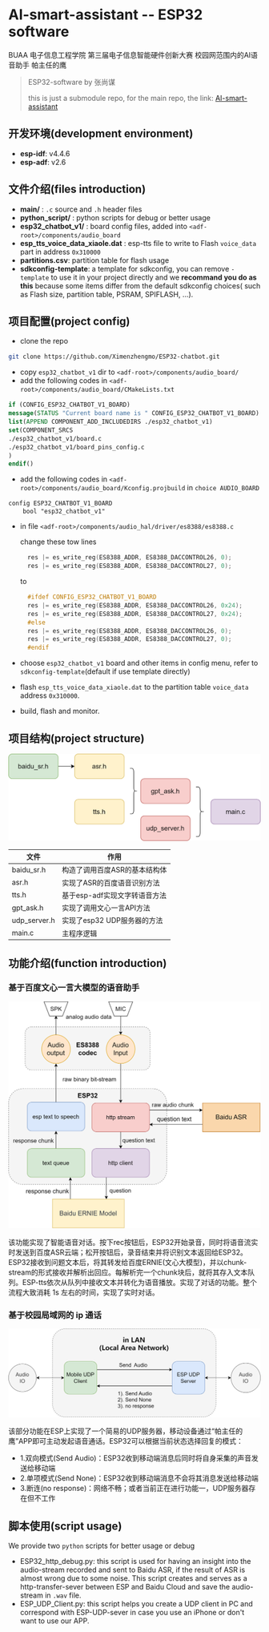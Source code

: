 # AI-smart-assistant -- ESP32 software

BUAA  电子信息工程学院  第三届电子信息智能硬件创新大赛  校园网范围内的AI语音助手  帕主任的鹰

> ESP32-software by 张尚谋
> 
> this is just a submodule repo, for the main repo, the link:  [AI-smart-assistant](https://github.com/Ximenzhengmo/AI-smart-assistant)

## 开发环境(development environment)
* **esp-idf**: v4.4.6
* **esp-adf**: v2.6  

## 文件介绍(files introduction)
* **main/** : `.c` source and `.h` header files
* **python_script/** : python scripts for debug or better usage
* **esp32_chatbot_v1/** : board config files, added into `<adf-root>/components/audio_board`
* **esp_tts_voice_data_xiaole.dat** : esp-tts file to write to Flash `voice_data` part in address `0x310000`
* **partitions.csv**: partition table for flash usage
* **sdkconfig-template**: a template for sdkconfig, you can remove `-template` to use it in your project directly and we **recommand you do as this** because some items differ from the default sdkconfig choices( such as Flash size, partition table, PSRAM, SPIFLASH, ...).

## 项目配置(project config)
* clone the repo
```bash
git clone https://github.com/Ximenzhengmo/ESP32-chatbot.git
```
* copy `esp32_chatbot_v1` dir to `<adf-root>/components/audio_board/`
* add the following codes in `<adf-root>/components/audio_board/CMakeLists.txt`
```CMake
if (CONFIG_ESP32_CHATBOT_V1_BOARD)
message(STATUS "Current board name is " CONFIG_ESP32_CHATBOT_V1_BOARD)
list(APPEND COMPONENT_ADD_INCLUDEDIRS ./esp32_chatbot_v1)
set(COMPONENT_SRCS
./esp32_chatbot_v1/board.c
./esp32_chatbot_v1/board_pins_config.c
)
endif()
```
* add the following codes in `<adf-root>/components/audio_board/Kconfig.projbuild` in `choice AUDIO_BOARD`
```
config ESP32_CHATBOT_V1_BOARD
    bool "esp32_chatbot_v1"
```
* in file `<adf-root>/components/audio_hal/driver/es8388/es8388.c`
   
  change these tow lines
  ```c
    res |= es_write_reg(ES8388_ADDR, ES8388_DACCONTROL26, 0);
    res |= es_write_reg(ES8388_ADDR, ES8388_DACCONTROL27, 0);
  ```
  to
  ```c
    #ifdef CONFIG_ESP32_CHATBOT_V1_BOARD
    res |= es_write_reg(ES8388_ADDR, ES8388_DACCONTROL26, 0x24);
    res |= es_write_reg(ES8388_ADDR, ES8388_DACCONTROL27, 0x24);
    #else   
    res |= es_write_reg(ES8388_ADDR, ES8388_DACCONTROL26, 0);
    res |= es_write_reg(ES8388_ADDR, ES8388_DACCONTROL27, 0);
    #endif
  ```

* choose `esp32_chatbot_v1` board and other items in config menu, refer to `sdkconfig-template`(default if use template directly)

* flash `esp_tts_voice_data_xiaole.dat` to the partition table `voice_data` address `0x310000`.

* build, flash and monitor. 
## 项目结构(project structure)
![文件包含图](static/文件结构.png)

| 文件 | 作用 |
| --- | --- |
| baidu_sr.h | 构造了调用百度ASR的基本结构体 |
| asr.h | 实现了ASR的百度语音识别方法 |
| tts.h | 基于esp-adf实现文字转语音方法 |
| gpt_ask.h | 实现了调用文心一言API方法 |
| udp_server.h | 实现了esp32 UDP服务器的方法 |
| main.c | 主程序逻辑 |

## 功能介绍(function introduction)
### 基于百度文心一言大模型的语音助手
![功能一](static/功能一.png)

该功能实现了智能语音对话。按下rec按钮后，ESP32开始录音，同时将语音流实时发送到百度ASR云端；松开按钮后，录音结束并将识别文本返回给ESP32。ESP32接收到问题文本后，将其转发给百度ERNIE(文心大模型)，并以chunk-stream的形式接收并解析出回应。每解析完一个chunk块后，就将其存入文本队列。ESP-tts依次从队列中接收文本并转化为语音播放。实现了对话的功能。整个流程大致消耗 1s 左右的时间，实现了实时对话。

### 基于校园局域网的 ip 通话
![功能二](static/功能二.png)

该部分功能在ESP上实现了一个简易的UDP服务器，移动设备通过“帕主任的鹰”APP即可主动发起语音通话。ESP32可以根据当前状态选择回复的模式：

* 1.双向模式(Send Audio)：ESP32收到移动端消息后同时将自身采集的声音发送给移动端
* 2.单项模式(Send None)：ESP32收到移动端消息不会将其消息发送给移动端
* 3.断连(no response)：网络不畅；或者当前正在进行功能一，UDP服务器存在但不工作

## 脚本使用(script usage)
We provide two `python` scripts for better usage or debug

* ESP32_http_debug.py: this script is used for having an insight into the audio-stream recorded and sent to Baidu ASR, if the result of ASR is almost wrong due to some noise. This script creates and serves as a http-transfer-sever between ESP and Baidu Cloud and save the audio-stream in `.wav` file.
* ESP_UDP_Client.py: this script helps you create a UDP client in PC and correspond with ESP-UDP-sever in case you use an iPhone or don't want to use our APP.
